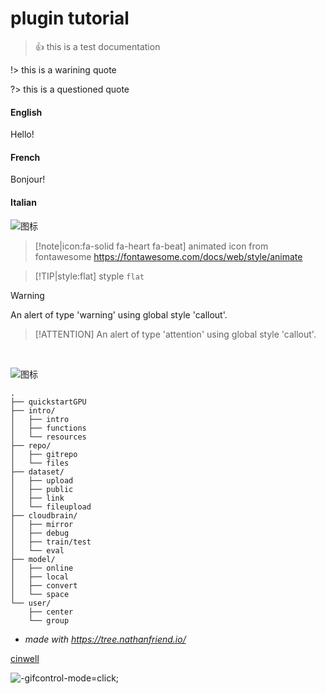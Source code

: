 # plugin tutorial
> 👍 this is a test documentation

!> this is a warining quote

?> this is a questioned quote



<!-- tabs:start -->

#### **English**

Hello!

#### **French**

Bonjour!

#### **Italian**

![图标](https://git.openi.org.cn/chenzh/model_convert_test/raw/branch/master/VMGsDCUg4c.png "图标")

<!-- tabs:end -->





> [!note|icon:fa-solid fa-heart fa-beat]
> animated icon from fontawesome https://fontawesome.com/docs/web/style/animate



> [!TIP|style:flat]
> styple `flat`



> [!WARNING]
> An alert of type 'warning' using global style 'callout'.



> [!ATTENTION]
> An alert of type 'attention' using global style 'callout'.





<br>

![图标](https://git.openi.org.cn/chenzh/model_convert_test/raw/branch/master/VMGsDCUg4c.png "图标")


```
.
├── quickstartGPU
├── intro/
│   ├── intro
│   ├── functions
│   └── resources
├── repo/
│   ├── gitrepo
│   └── files
├── dataset/
│   ├── upload
│   ├── public
│   ├── link
│   └── fileupload
├── cloudbrain/
│   ├── mirror
│   ├── debug
│   ├── train/test
│   └── eval
├── model/
│   ├── online
│   ├── local
│   ├── convert
│   └── space
└── user/
    ├── center
    └── group
```
* *made with https://tree.nathanfriend.io/*




[cinwell](/_media/record.mp4 ':include :type=vedio controls width=100%')


![](/_media/giftest.gif "-gifcontrol-mode=click;")